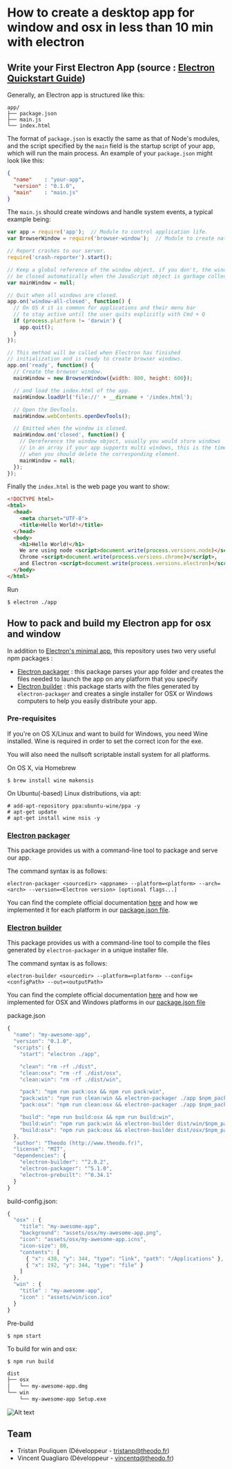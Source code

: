 # How to create a desktop app for window and osx in less than 10 min with electron

## Write your First Electron App (source : [Electron Quickstart Guide](http://electron.atom.io/docs/v0.34.0/tutorial/quick-start/))

Generally, an Electron app is structured like this:

```text
app/
├── package.json
├── main.js
└── index.html
```

The format of `package.json` is exactly the same as that of Node's modules, and
the script specified by the `main` field is the startup script of your app,
which will run the main process. An example of your `package.json` might look
like this:

```json
{
  "name"    : "your-app",
  "version" : "0.1.0",
  "main"    : "main.js"
}
```

The `main.js` should create windows and handle system events, a typical
example being:

```javascript
var app = require('app');  // Module to control application life.
var BrowserWindow = require('browser-window');  // Module to create native browser window.

// Report crashes to our server.
require('crash-reporter').start();

// Keep a global reference of the window object, if you don't, the window will
// be closed automatically when the JavaScript object is garbage collected.
var mainWindow = null;

// Quit when all windows are closed.
app.on('window-all-closed', function() {
  // On OS X it is common for applications and their menu bar
  // to stay active until the user quits explicitly with Cmd + Q
  if (process.platform != 'darwin') {
    app.quit();
  }
});

// This method will be called when Electron has finished
// initialization and is ready to create browser windows.
app.on('ready', function() {
  // Create the browser window.
  mainWindow = new BrowserWindow({width: 800, height: 600});

  // and load the index.html of the app.
  mainWindow.loadUrl('file://' + __dirname + '/index.html');

  // Open the DevTools.
  mainWindow.webContents.openDevTools();

  // Emitted when the window is closed.
  mainWindow.on('closed', function() {
    // Dereference the window object, usually you would store windows
    // in an array if your app supports multi windows, this is the time
    // when you should delete the corresponding element.
    mainWindow = null;
  });
});
```

Finally the `index.html` is the web page you want to show:

```html
<!DOCTYPE html>
<html>
  <head>
    <meta charset="UTF-8">
    <title>Hello World!</title>
  </head>
  <body>
    <h1>Hello World!</h1>
    We are using node <script>document.write(process.versions.node)</script>,
    Chrome <script>document.write(process.versions.chrome)</script>,
    and Electron <script>document.write(process.versions.electron)</script>.
  </body>
</html>
```

Run
```
$ electron ./app
```

## How to pack and build my Electron app for osx and window

In addition to [Electron's minimal app](http://electron.atom.io/docs/v0.34.0/tutorial/quick-start/), this repository uses two very useful npm packages :
+ [Electron packager](https://github.com/maxogden/electron-packager) : this package parses your app folder and creates the files needed to launch the app on any platform that you specify
+ [Electron builder](https://github.com/loopline-systems/electron-builder) : this package starts with the files generated by `electron-packager` and creates a single installer for OSX or Windows computers to help you easily distribute your app.

### Pre-requisites
If you're on OS X/Linux and want to build for Windows, you need Wine installed. Wine is required in order to set the correct icon for the exe.

You will also need the nullsoft scriptable install system for all platforms.

On OS X, via Homebrew
```
$ brew install wine makensis
```
On Ubuntu(-based) Linux distributions, via apt:
```
# add-apt-repository ppa:ubuntu-wine/ppa -y
# apt-get update
# apt-get install wine nsis -y
```

### [Electron packager](https://github.com/maxogden/electron-packager)

This package provides us with a command-line tool to package and serve our app.

The command syntax is as follows:

```
electron-packager <sourcedir> <appname> --platform=<platform> --arch=<arch> --version=<Electron version> [optional flags...]
```

You can find the complete official documentation [here](https://github.com/maxogden/electron-packager#usage) and how we implemented it for each platform in our [package.json file](package.json#L8).

### [Electron builder](https://github.com/loopline-systems/electron-builder)

This package provides us with a command-line tool to compile the files generated by `electron-packager` in a unique installer file.

The command syntax is as follows:

```
electron-builder <sourcedir> --platform=<platform> --config=<configPath> --out=<outputPath>
```

You can find the complete official documentation [here](https://github.com/loopline-systems/electron-builder#parameters) and how we implemented for OSX and Windows platforms in our [package.json file](package.json#L14)

package.json
```js
{
  "name": "my-awesome-app",
  "version": "0.1.0",
  "scripts": {
    "start": "electron ./app",

    "clean": "rm -rf ./dist",
    "clean:osx": "rm -rf ./dist/osx",
    "clean:win": "rm -rf ./dist/win",

    "pack": "npm run pack:osx && npm run pack:win",
    "pack:win": "npm run clean:win && electron-packager ./app $npm_package_name --out=dist/win --platform=win32 --arch=ia32 --version=0.34.1 --icon=assets/win/icon.ico",
    "pack:osx": "npm run clean:osx && electron-packager ./app $npm_package_name --out=dist/osx --platform=darwin --arch=x64 --version=0.34.1 --icon=assets/osx/my-awesome-app.icns",

    "build": "npm run build:osx && npm run build:win",
    "build:win": "npm run pack:win && electron-builder dist/win/$npm_package_name-win32-ia32 --platform=win --out=dist/win --config=build-config.json",
    "build:osx": "npm run pack:osx && electron-builder dist/osx/$npm_package_name-darwin-x64 --platform=osx --out=dist/osx --config=build-config.json"
  },
  "author": "Theodo (http://www.theodo.fr)",
  "license": "MIT",
  "dependencies": {
    "electron-builder": "^2.0.2",
    "electron-packager": "^5.1.0",
    "electron-prebuilt": "^0.34.1"
  }
}
```

build-config.json:
```js
{
  "osx" : {
    "title": "my-awesome-app",
    "background": "assets/osx/my-awesome-app.png",
    "icon": "assets/osx/my-awesome-app.icns",
    "icon-size": 80,
    "contents": [
      { "x": 438, "y": 344, "type": "link", "path": "/Applications" },
      { "x": 192, "y": 344, "type": "file" }
    ]
  },
  "win" : {
    "title" : "my-awesome-app",
    "icon" : "assets/win/icon.ico"
  }
}
```

Pre-build
```
$ npm start
```

To build for win and osx:
```
$ npm run build
```

```txt
dist
├── osx
│   └── my-awesome-app.dmg
└── win
    └── my-awesome-app Setup.exe
```

![Alt text](/doc/images/screenshot-win.png)

## Team

  * Tristan Pouliquen (Développeur - tristanp@theodo.fr)
  * Vincent Quagliaro (Développeur - vincentq@theodo.fr)

